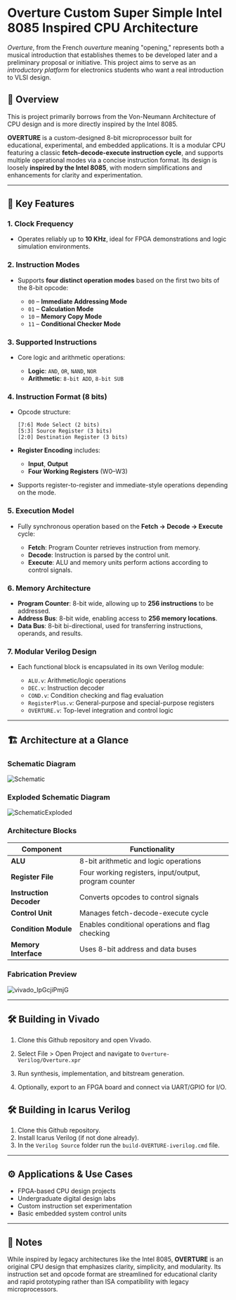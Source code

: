 # Overture Custom Super Simple Intel 8085 Inspired CPU Architecture
_Overture_, from the French _ouverture_ meaning "opening," represents both a musical introduction that establishes themes to be developed later and a preliminary proposal or initiative.
This project aims to serve as an _introductory platform_ for electronics students who want a real introduction to VLSI design.

## 🧠 Overview
This is project primarily borrows from the Von-Neumann Architecture of CPU design and is more directly inspired by the Intel 8085.

**OVERTURE** is a custom-designed 8-bit microprocessor built for educational, experimental, and embedded applications. It is a modular CPU featuring a classic **fetch-decode-execute instruction cycle**, and supports multiple operational modes via a concise instruction format. Its design is loosely **inspired by the Intel 8085**, with modern simplifications and enhancements for clarity and experimentation.

---

## 🔐 Key Features

### 1. Clock Frequency

* Operates reliably up to **10 KHz**, ideal for FPGA demonstrations and logic simulation environments.

### 2. Instruction Modes

* Supports **four distinct operation modes** based on the first two bits of the 8-bit opcode:

  * `00` – **Immediate Addressing Mode**
  * `01` – **Calculation Mode**
  * `10` – **Memory Copy Mode**
  * `11` – **Conditional Checker Mode**

### 3. Supported Instructions

* Core logic and arithmetic operations:

  * **Logic**: `AND`, `OR`, `NAND`, `NOR`
  * **Arithmetic**: `8-bit ADD`, `8-bit SUB`

### 4. Instruction Format (8 bits)

* Opcode structure:

  ```
  [7:6] Mode Select (2 bits)
  [5:3] Source Register (3 bits)
  [2:0] Destination Register (3 bits)
  ```
* **Register Encoding** includes:

  * **Input**, **Output**
  * **Four Working Registers** (W0–W3)
* Supports register-to-register and immediate-style operations depending on the mode.

### 5. Execution Model

* Fully synchronous operation based on the **Fetch → Decode → Execute** cycle:

  * **Fetch**: Program Counter retrieves instruction from memory.
  * **Decode**: Instruction is parsed by the control unit.
  * **Execute**: ALU and memory units perform actions according to control signals.

### 6. Memory Architecture

* **Program Counter**: 8-bit wide, allowing up to **256 instructions** to be addressed.
* **Address Bus**: 8-bit wide, enabling access to **256 memory locations**.
* **Data Bus**: 8-bit bi-directional, used for transferring instructions, operands, and results.

### 7. Modular Verilog Design

* Each functional block is encapsulated in its own Verilog module:

  * `ALU.v`: Arithmetic/logic operations
  * `DEC.v`: Instruction decoder
  * `COND.v`: Condition checking and flag evaluation
  * `RegisterPlus.v`: General-purpose and special-purpose registers
  * `OVERTURE.v`: Top-level integration and control logic

---

## 🏗️ Architecture at a Glance

### Schematic Diagram
![Schematic](https://github.com/user-attachments/assets/78d69280-af9f-4c1e-82d9-40cda85f0fca)

### Exploded Schematic Diagram
![SchematicExploded](https://github.com/user-attachments/assets/f264c345-d51d-44fa-8b44-ec41b1ffd581)

### Architecture Blocks

| Component               | Functionality                                         |
| ----------------------- | ----------------------------------------------------- |
| **ALU**                 | 8-bit arithmetic and logic operations                 |
| **Register File**       | Four working registers, input/output, program counter |
| **Instruction Decoder** | Converts opcodes to control signals                   |
| **Control Unit**        | Manages fetch-decode-execute cycle                    |
| **Condition Module**    | Enables conditional operations and flag checking      |
| **Memory Interface**    | Uses 8-bit address and data buses                     |

### Fabrication Preview
![vivado_IpGcjiPmjG](https://github.com/user-attachments/assets/46ed6a1a-8713-4580-98c1-dcf5edb0ec09)

---
## 🛠️ Building in Vivado

1. Clone this Github repository and open Vivado.

2. Select File > Open Project and navigate to ``` Overture-Verilog/Overture.xpr ```

3. Run synthesis, implementation, and bitstream generation.

4. Optionally, export to an FPGA board and connect via UART/GPIO for I/O.

## 🛠️ Building in Icarus Verilog

1. Clone this Github repository.
2. Install Icarus Verilog (if not done already).
3. In the ``` Verilog Source ``` folder run the ``` build-OVERTURE-iverilog.cmd ``` file.

---

## ⚙️ Applications & Use Cases

* FPGA-based CPU design projects
* Undergraduate digital design labs
* Custom instruction set experimentation
* Basic embedded system control units

---

## 📘 Notes

While inspired by legacy architectures like the Intel 8085, **OVERTURE** is an original CPU design that emphasizes clarity, simplicity, and modularity. Its instruction set and opcode format are streamlined for educational clarity and rapid prototyping rather than ISA compatibility with legacy microprocessors.
